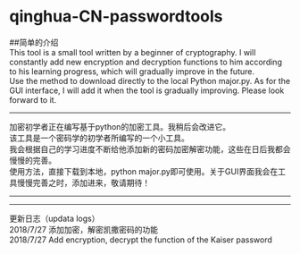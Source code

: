 # qinghua-CN-passwordtools
##简单的介绍<br/>
This tool is a small tool written by a beginner of cryptography. I will constantly add new encryption and decryption functions to him according to his learning progress, which will gradually improve in the future.<br/>
Use the method to download directly to the local Python major.py. As for the GUI interface, I will add it when the tool is gradually improving. Please look forward to it.<br/>
***
加密初学者正在编写基于python的加密工具。我稍后会改进它。<br/>
该工具是一个密码学的初学者所编写的一个小工具。<br/>
我会根据自己的学习进度不断给他添加新的密码加密解密功能，这些在日后我都会慢慢的完善。<br/>
使用方法，直接下载到本地，python major.py即可使用。关于GUI界面我会在工具慢慢完善之时，添加进来，敬请期待！<br/>
***

***
更新日志（updata logs）
<br/>
2018/7/27 添加加密，解密凯撒密码的功能<br/>
2018/7/27 Add encryption, decrypt the function of the Kaiser password
